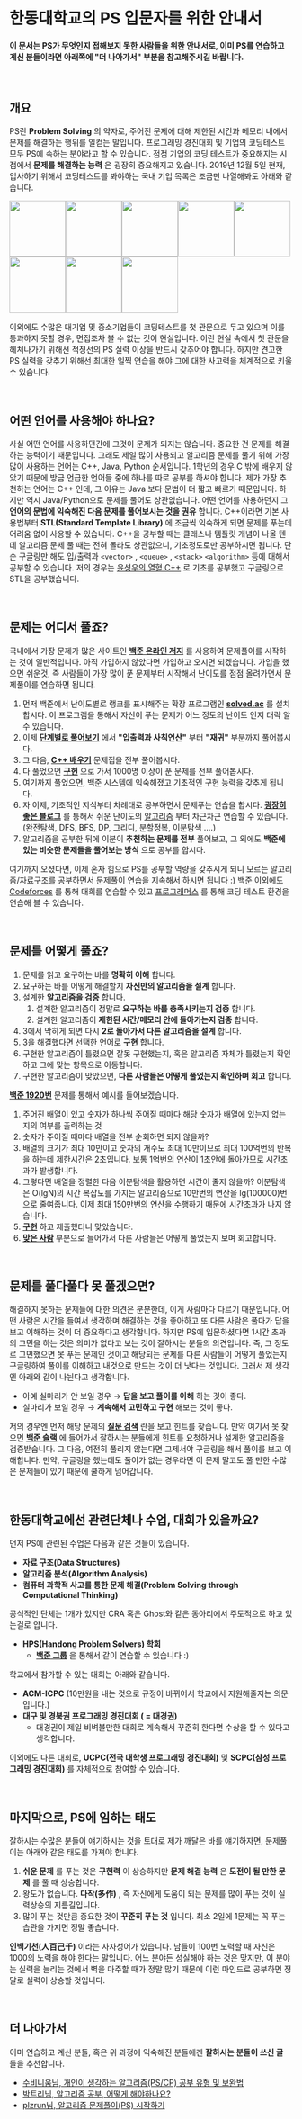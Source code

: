 # 한동대학교의 PS 입문자를 위한 안내서

#### 이 문서는 PS가 무엇인지 접해보지 못한 사람들을 위한 안내서로, 이미 PS를 연습하고 계신 분들이라면 아래쪽에 "더 나아가서" 부분을 참고해주시길 바랍니다.

<br>

## 개요

PS란 **Problem Solving** 의 약자로, 주어진 문제에 대해 제한된 시간과 메모리 내에서 문제를 해결하는 행위를 일컫는 말입니다. 프로그래밍 경진대회 및 기업의 코딩테스트 모두 PS에 속하는 분야라고 할 수 있습니다. 점점 기업의 코딩 테스트가 중요해지는 시점에서 **문제를 해결하는 능력** 은 굉장히 중요해지고 있습니다. 2019년 12월 5일 현재, 입사하기 위해서 코딩테스트를 봐야하는 국내 기업 목록은 조금만 나열해봐도 아래와 같습니다.



<img src="images/삼성전자.png" height="100px"><img src="images/삼성sds.jpg" height="100px"><img src="images/카카오.jpeg" height="100px"><img src="images/라인.png" height="100px"><img src="images/우아한형제들.png" height="100px"><img src="images/SK hynix.png" height="100px"><img src="images/lg cns.jpg" height="100px"><img src="images/네이버.jpg" height="100px">



이외에도 수많은 대기업 및 중소기업들이 코딩테스트를 첫 관문으로 두고 있으며 이를 통과하지 못할 경우, 면접조차 볼 수 없는 것이 현실입니다. 이런 현실 속에서 첫 관문을 헤쳐나가기 위해선 적정선의 PS 실력 이상을 반드시 갖추어야 합니다. 하지만 견고한 PS 실력을 갖추기 위해선 최대한 일찍 연습을 해야 그에 대한 사고력을 체계적으로 키울 수 있습니다.

<br>

## 어떤 언어를 사용해야 하나요?

사실 어떤 언어를 사용하던간에 그것이 문제가 되지는 않습니다. 중요한 건 문제를 해결하는 능력이기 때문입니다. 그래도 제일 많이 사용되고 알고리즘 문제를 풀기 위해 가장 많이 사용하는 언어는 C++, Java, Python 순서입니다. 1학년의 경우 C 밖에 배우지 않았기 때문에 방금 언급한 언어들 중에 하나를 따로 공부를 하셔야 합니다. 제가 가장 추천하는 언어는 C++ 인데, 그 이유는 Java 보다 문법이 더 짧고 빠르기 때문입니다. 하지만 역시 Java/Python으로 문제를 풀어도 상관없습니다. 어떤 언어를 사용하던지 그 **언어의 문법에 익숙해진 다음 문제를 풀어보시는 것을 권유** 합니다. C++이라면 기본 사용법부터 **STL(Standard Template Library)** 에 조금씩 익숙하게 되면 문제를 푸는데 어려움 없이 사용할 수 있습니다. C++을 공부할 때는 클래스나 템플릿 개념이 나올 텐데 알고리즘 문제 풀 때는 전혀 몰라도 상관없으니, 기초정도로만 공부하시면 됩니다. 단순 구글링만 해도 입/출력과 `<vector>` , `<queue>` , `<stack>` `<algorithm>` 등에 대해서 공부할 수 있습니다. 저의 경우는 [윤성우의 열혈 C++](http://www.yes24.com/Product/Goods/3816661) 로 기초를 공부했고 구글링으로 STL을 공부했습니다.

<br>

## 문제는 어디서 풀죠?

국내에서 가장 문제가 많은 사이트인 [**백준 온라인 저지**](https://acmicpc.net) 를 사용하여 문제풀이를 시작하는 것이 일반적입니다. 아직 가입하지 않았다면 가입하고 오시면 되겠습니다. 가입을 했으면 쉬운것, 즉 사람들이 가장 많이 푼 문제부터 시작해서 난이도를 점점 올려가면서 문제풀이를 연습하면 됩니다.

1. 먼저 백준에서 난이도별로 랭크를 표시해주는 확장 프로그램인 [**solved.ac**](https://solved.ac/) 를 설치합시다. 이 프로그램을 통해서 자신이 푸는 문제가 어느 정도의 난이도 인지 대략 알 수 있습니다.
2. 이제 [**단계별로 풀어보기**](https://www.acmicpc.net/step) 에서 **"입출력과 사칙연산"** 부터 **"재귀"** 부분까지 풀어봅시다.
3. 그 다음, [**C++ 배우기**](https://www.acmicpc.net/workbook/view/566) 문제집을 전부 풀어봅시다.
4. 다 풀었으면 [**구현**](https://www.acmicpc.net/problem/tag/구현) 으로 가서 1000명 이상이 푼 문제를 전부 풀어봅시다.
5. 여기까지 풀었으면, 백준 시스템에 익숙해졌고 기초적인 구현 능력을 갖추게 됩니다.
6. 자 이제, 기초적인 지식부터 차례대로 공부하면서 문제푸는 연습을 합시다. [**굉장히 좋은 블로그**](https://blog.naver.com/PostView.nhn?blogId=kks227&logNo=220769859177&categoryNo=299&parentCategoryNo=0&viewDate=&currentPage=13&postListTopCurrentPage=&from=postList&userTopListOpen=true&userTopListCount=5&userTopListManageOpen=false&userTopListCurrentPage=13) 를 통해서 쉬운 난이도의 [알고리즘](https://ko.wikipedia.org/wiki/알고리즘) 부터 차근차근 연습할 수 있습니다. (완전탐색, DFS, BFS, DP, 그리디, 분할정복, 이분탐색 ….)
7. 알고리즘을 공부한 뒤에 이분이 **추천하는 문제를 전부** 풀어보고, 그 외에도 **백준에 있는 비슷한 문제들을 풀어보는 방식** 으로 공부를 합시다.

여기까지 오셨다면, 이제 혼자 힘으로 PS를 공부할 역량을 갖추시게 되니 모르는 알고리즘/자료구조를 공부하면서 문제풀이 연습을 지속해서 하시면 됩니다 :) 백준 이외에도 [Codeforces](https://codeforces.com/) 를 통해 대회를 연습할 수 있고 [프로그래머스](https://programmers.co.kr/) 를 통해 코딩 테스트 환경을 연습해 볼 수 있습니다.

<br>

## 문제를 어떻게 풀죠?

1. 문제를 읽고 요구하는 바를 **명확히 이해** 합니다.
2. 요구하는 바를 어떻게 해결할지 **자신만의 알고리즘을 설계** 합니다.
3. 설계한 **알고리즘을 검증** 합니다.
   1. 설계한 알고리즘이 정말로 **요구하는 바를 충족시키는지 검증** 합니다.
   2. 설계한 알고리즘이 **제한된 시간/메모리 안에 돌아가는지 검증** 합니다.
4. 3에서 막히게 되면 다시 **2로 돌아가서 다른 알고리즘을 설계** 합니다.
5. 3을 해결했다면 선택한 언어로 **구현** 합니다.
6. 구현한 알고리즘이 틀렸으면 잘못 구현했는지, 혹은 알고리즘 자체가 틀렸는지 확인하고 그에 맞는 항목으로 이동합니다.
7. 구현한 알고리즘이 맞았으면, **다른 사람들은 어떻게 풀었는지 확인하며 회고** 합니다.

[**백준 1920번**](https://www.acmicpc.net/problem/1920) 문제를 통해서 예시를 들어보겠습니다.

1. 주어진 배열이 있고 숫자가 하나씩 주어질 때마다 해당 숫자가 배열에 있는지 없는지의 여부를 출력하는 것
2. 숫자가 주어질 때마다 배열을 전부 순회하면 되지 않을까?
3. 배열의 크기가 최대 10만이고 숫자의 개수도 최대 10만이므로 최대 100억번의 반복을 하는데 제한시간은 2초입니다. 보통 1억번의 연산이 1초안에 돌아가므로 시간초과가 발생합니다.
4. 그렇다면 배열을 정렬한 다음 이분탐색을 활용하면 시간이 줄지 않을까? 이분탐색은 O(lgN)의 시간 복잡도를 가지는 알고리즘으로 10만번의 연산을 lg(100000)번으로 줄여줍니다. 이제 최대 150만번의 연산을 수행하기 때문에 시간초과가 나지 않습니다.
5. [**구현**](https://www.acmicpc.net/source/9063095) 하고 제출했더니 맞았습니다.
6. [**맞은 사람**](https://www.acmicpc.net/problem/status/1920) 부분으로 들어가서 다른 사람들은 어떻게 풀었는지 보며 회고합니다.

<br>

## 문제를 풀다풀다 못 풀겠으면?

해결하지 못하는 문제들에 대한 의견은 분분한데, 이게 사람마다 다르기 때문입니다. 어떤 사람은 시간을 들여서 생각하며 해결하는 것을 좋아하고 또 다른 사람은 풀다가 답을 보고 이해하는 것이 더 중요하다고 생각합니다. 하지만 PS에 입문하셨다면 1시간 초과의 고민을 하는 것은 의미가 없다고 보는 것이 잘하시는 분들의 의견입니다. 즉, 그 정도로 고민했으면 못 푸는 문제인 것이고 해당되는 문제를 다른 사람들이 어떻게 풀었는지 구글링하여 풀이를 이해하고 내것으로 만드는 것이 더 낫다는 것입니다. 그래서 제 생각엔 아래와 같이 나뉜다고 생각합니다.

* 아예 실마리가 안 보일 경우 → **답을 보고 풀이를 이해** 하는 것이 좋다.
* 실마리가 보일 경우 → **계속해서 고민하고 구현** 해보는 것이 좋다.

저의 경우엔 먼저 해당 문제의 [**질문 검색**](https://www.acmicpc.net/board/search/all/problem/1920) 란을 보고 힌트를 찾습니다. 만약 여기서 못 찾으면 [**백준 슬랙**](https://www.acmicpc.net/slack) 에 들어가서 잘하시는 분들에게 힌트를 요청하거나 설계한 알고리즘을 검증받습니다. 그 다음, 여전히 풀리지 않는다면 그제서야 구글링을 해서 풀이를 보고 이해합니다. 만약, 구글링을 했는데도 풀이가 없는 경우라면 이 문제 말고도 풀 만한 수많은 문제들이 있기 때문에 쿨하게 넘어갑니다.

<br>

## 한동대학교에선 관련단체나 수업, 대회가 있을까요?

먼저 PS에 관련된 수업은 다음과 같은 것들이 있습니다.

* **자료 구조(Data Structures)**
* **알고리즘 분석(Algorithm Analysis)**
* **컴퓨터 과학적 사고를 통한 문제 해결(Problem Solving through Computational Thinking)**

공식적인 단체는 1개가 있지만 CRA 혹은 Ghost와 같은 동아리에서 주도적으로 하고 있는걸로 압니다.

* **HPS(Handong Problem Solvers) 학회**
  * [**백준 그룹**](https://www.acmicpc.net/group/practice/5597) 을 통해서 같이 연습할 수 있습니다 :)

학교에서 참가할 수 있는 대회는 아래와 같습니다.

* **ACM-ICPC** (10만원을 내는 것으로 규정이 바뀌어서 학교에서 지원해줄지는 의문입니다.)
* **대구 및 경북권 프로그래밍 경진대회 ( = 대경권)**
  * 대경권이 제일 비벼볼만한 대회로 계속해서 꾸준히 한다면 수상을 할 수 있다고 생각합니다.

이외에도 다른 대회로, **UCPC(전국 대학생 프로그래밍 경진대회)** 및 **SCPC(삼성 프로그래밍 경진대회)** 를 자체적으로 참여할 수 있습니다.

<br>

## 마지막으로, PS에 임하는 태도

잘하시는 수많은 분들이 얘기하시는 것을 토대로 제가 깨달은 바를 얘기하자면, 문제풀이는 아래와 같은 태도를 가져야 합니다.

1. **쉬운 문제** 를 푸는 것은 **구현력** 이 상승하지만 **문제 해결 능력** 은 **도전이 될 만한 문제** 를 풀 때 상승합니다.
2. 왕도가 없습니다. **다작(多作)** , 즉 자신에게 도움이 되는 문제를 많이 푸는 것이 실력상승의 지름길입니다.
3. 많이 푸는 것만큼 중요한 것이 **꾸준히 푸는 것** 입니다. 최소 2일에 1문제는 꼭 푸는 습관을 가지면 정말 좋습니다.

**인백기천(人百己千)** 이라는 사자성어가 있습니다. 남들이 100번 노력할 때 자신은 1000의 노력을 해야 한다는 말입니다. 어느 분야든 성실해야 하는 것은 맞지만, 이 분야는 실력을 늘리는 것에서 벽을 마주할 때가 정말 많기 때문에 이런 마인드로 공부하면 정말로 실력이 상승할 것입니다.

<br>

## 더 나아가서

이미 연습하고 계신 분들, 혹은 위 과정에 익숙해진 분들에겐 **잘하시는 분들이 쓰신 글** 들을 추천합니다.

* [수비니움님, 개인이 생각하는 알고리즘(PS/CP) 공부 유형 및 보완법](https://subinium.github.io/PS-Study-Types-and-Complements/)
* [박트리님, 알고리즘 공부, 어떻게 해야하나요?](https://baactree.tistory.com/52)
* [plzrun님, 알고리즘 문제풀이(PS) 시작하기](https://plzrun.tistory.com/entry/알고리즘-문제풀이PS-시작하기)